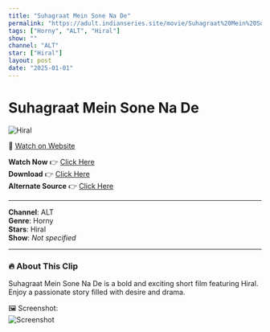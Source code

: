 ```yaml
---
title: "Suhagraat Mein Sone Na De"
permalink: "https://adult.indianseries.site/movie/Suhagraat%20Mein%20Sone%20Na%20De"
tags: ["Horny", "ALT", "Hiral"]
show: ""
channel: "ALT"
star: ["Hiral"]
layout: post
date: "2025-01-01"
---
```


# Suhagraat Mein Sone Na De

![Hiral](https://shorts.desisins.com/wp-content/uploads/2024/08/Tujhe-sona-Na-De-Hiral-ALTT-DesiSins.com_.jpg)

🔗 [Watch on Website](https://adult.indianseries.site/movie/Suhagraat%20Mein%20Sone%20Na%20De)

**Watch Now** 👉 [Click Here](https://adult.indianseries.site/movie/Suhagraat%20Mein%20Sone%20Na%20De)  
**Download** 👉 [Click Here](https://adult.indianseries.site/movie/Suhagraat%20Mein%20Sone%20Na%20De)  
**Alternate Source** 👉 [Click Here](https://adult.indianseries.site/movie/Suhagraat%20Mein%20Sone%20Na%20De)

---

**Channel**: ALT  
**Genre**: Horny  
**Stars**: Hiral  
**Show**: *Not specified*

---

### 🔥 About This Clip

Suhagraat Mein Sone Na De is a bold and exciting short film featuring Hiral. Enjoy a passionate story filled with desire and drama.
 
🖼️ Screenshot:  
![Screenshot](https://shorts.desisins.com/wp-content/uploads/2024/08/Tujhe-sona-Na-De-Hiral-ALTT-DesiSins.com_.jpg)
